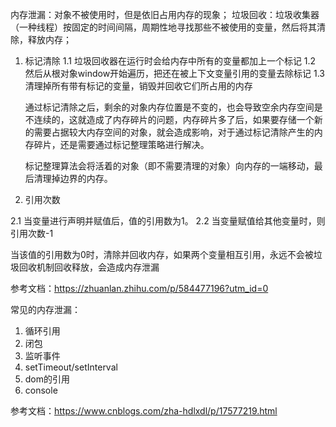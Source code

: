 内存泄漏：对象不被使用时，但是依旧占用内存的现象；
垃圾回收：垃圾收集器（一种线程）按固定的时间间隔，周期性地寻找那些不被使用的变量，然后将其清除，释放内存；

1. 标记清除
   1.1 垃圾回收器在运行时会给内存中所有的变量都加上一个标记
   1.2 然后从根对象window开始遍历，把还在被上下文变量引用的变量去除标记
   1.3 清理掉所有带有标记的变量，销毁并回收它们所占用的内存

   通过标记清除之后，剩余的对象内存位置是不变的，也会导致空余内存空间是不连续的，这就造成了内存碎片的问题，内存碎片多了后，如果要存储一个新的需要占据较大内存空间的对象，就会造成影响，对于通过标记清除产生的内存碎片，还是需要通过标记整理策略进行解决。

   标记整理算法会将活着的对象（即不需要清理的对象）向内存的一端移动，最后清理掉边界的内存。

2. 引用次数

 2.1 当变量进行声明并赋值后，值的引用数为1。
 2.2 当变量赋值给其他变量时，则引用次数-1

 当该值的引用数为0时，清除并回收内存，如果两个变量相互引用，永远不会被垃圾回收机制回收释放，会造成内存泄漏

参考文档：https://zhuanlan.zhihu.com/p/584477196?utm_id=0



常见的内存泄漏：
1. 循环引用
2. 闭包
3. 监听事件
4. setTimeout/setInterval
5. dom的引用
6. console

 参考文档：https://www.cnblogs.com/zha-hdlxdl/p/17577219.html